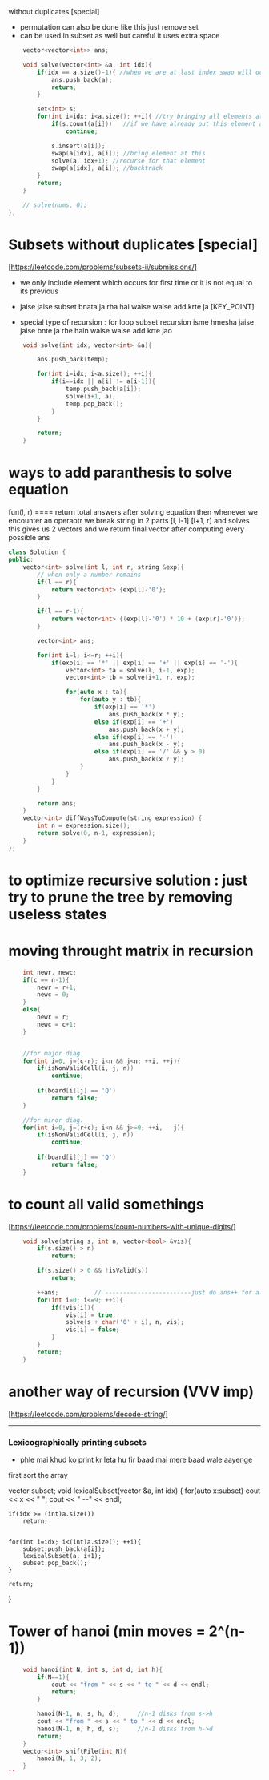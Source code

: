  without duplicates [special]
- permutation can also be done like this just remove set 
- can be used in subset as well but careful it uses extra space

```c++
	vector<vector<int>> ans;

	void solve(vector<int> &a, int idx){
		if(idx == a.size()-1){ //when we are at last index swap will occur with itself so just print it instead
			ans.push_back(a);
			return;
		}

        set<int> s;
        for(int i=idx; i<a.size(); ++i){ //try bringing all elements at this position
            if(s.count(a[i]))   //if we have already put this element at this place before we will not put it again
                continue;

            s.insert(a[i]);
            swap(a[idx], a[i]); //bring element at this
            solve(a, idx+1); //recurse for that element
            swap(a[idx], a[i]); //backtrack
        }
		return;
	}

    // solve(nums, 0);
};
```

# Subsets without duplicates [special]
[https://leetcode.com/problems/subsets-ii/submissions/]

- we only include element which occurs for first time or it is not equal to its previous
- jaise jaise subset bnata ja rha hai waise waise add krte ja [KEY_POINT]

- special type of recursion : for loop subset recursion
    isme hmesha jaise jaise bnte ja rhe hain waise waise add krte jao

```c++
    void solve(int idx, vector<int> &a){

        ans.push_back(temp);

        for(int i=idx; i<a.size(); ++i){
            if(i==idx || a[i] != a[i-1]){
                temp.push_back(a[i]);
                solve(i+1, a);
                temp.pop_back();
            }
        }

        return;
    }
```

# ways to add paranthesis to solve equation

fun(l, r) ==== return total answers after solving equation 
then whenever we encounter an operaotr we break string in 2 parts [l, i-1] [i+1, r] and solves 
this gives us 2 vectors and we return final vector after computing every possible ans




```c++
class Solution {
public:
	vector<int> solve(int l, int r, string &exp){
		// when only a number remains
		if(l == r){
			return vector<int> {exp[l]-'0'};
		}

		if(l == r-1){
			return vector<int> {(exp[l]-'0') * 10 + (exp[r]-'0')};
		}

		vector<int> ans;

		for(int i=l; i<=r; ++i){
			if(exp[i] == '*' || exp[i] == '+' || exp[i] == '-'){
				vector<int> ta = solve(l, i-1, exp);
				vector<int> tb = solve(i+1, r, exp);

				for(auto x : ta){
					for(auto y : tb){
						if(exp[i] == '*')
							ans.push_back(x * y);
						else if(exp[i] == '+')
							ans.push_back(x + y);
						else if(exp[i] == '-')
							ans.push_back(x - y);
						else if(exp[i] == '/' && y > 0) 
							ans.push_back(x / y);
					}
				}
			}
		}

		return ans;
	}
    vector<int> diffWaysToCompute(string expression) {
		int n = expression.size();
		return solve(0, n-1, expression);
    }
};
```

# to optimize recursive solution : just try to prune the tree by removing useless states




# moving throught matrix in recursion

```c++
	int newr, newc;
	if(c == n-1){
		newr = r+1;
		newc = 0;
	}
	else{
		newr = r;
		newc = c+1;
	}


	//for major diag.
	for(int i=0, j=(c-r); i<n && j<n; ++i, ++j){
		if(isNonValidCell(i, j, n))
			continue;
		
		if(board[i][j] == 'Q')
			return false;
	}

	//for minor diag.
	for(int i=0, j=(r+c); i<n && j>=0; ++i, --j){
		if(isNonValidCell(i, j, n))
			continue;
		
		if(board[i][j] == 'Q')
			return false;
	}
```




# to count all valid somethings
[https://leetcode.com/problems/count-numbers-with-unique-digits/]

```c++
	void solve(string s, int n, vector<bool> &vis){
		if(s.size() > n)
			return;

		if(s.size() > 0 && !isValid(s))
			return;

		++ans; 			// ------------------------just do ans++ for all valid ans. stop at invalid instead of doing it for each size of letters
		for(int i=0; i<=9; ++i){
			if(!vis[i]){
				vis[i] = true;
				solve(s + char('0' + i), n, vis);
				vis[i] = false;
			}
		}
		return;
	}
```



# another way of recursion (VVV imp)
[https://leetcode.com/problems/decode-string/]





***
### Lexicographically printing subsets
-    phle mai khud ko print kr leta hu fir baad mai mere baad wale aayenge

first sort the array

vector<int> subset;
void lexicalSubset(vector<int> &a, int idx) {
	for(auto x:subset)
		cout << x << " ";
	cout << " --" << endl;

	if(idx >= (int)a.size())
		return;
	

	for(int i=idx; i<(int)a.size(); ++i){
		subset.push_back(a[i]);
		lexicalSubset(a, i+1);
		subset.pop_back();
	}

	return;
}


# Tower of hanoi 	(min moves = 2^(n-1))

```c++
	void hanoi(int N, int s, int d, int h){
		if(N==1){
			cout << "from " << s << " to " << d << endl;
			return;
		}

		hanoi(N-1, n, s, h, d); 	//n-1 disks from s->h 
		cout << "from " << s << " to " << d << endl;
		hanoi(N-1, n, h, d, s); 	//n-1 disks from h->d 
		return;
	}
    vector<int> shiftPile(int N){
		hanoi(N, 1, 3, 2);
    }
``
